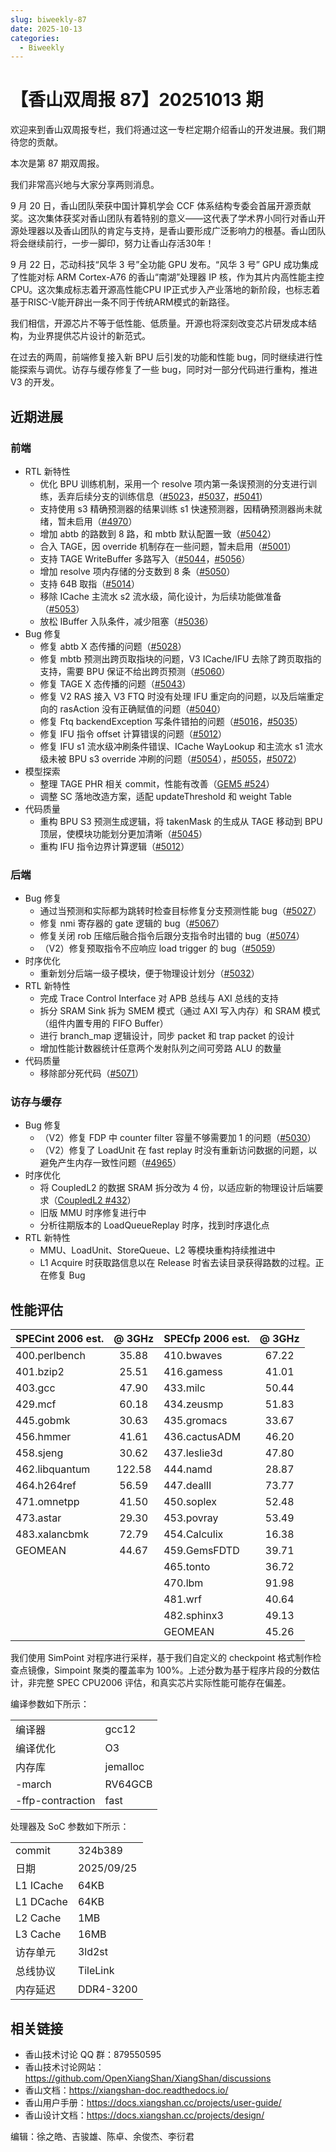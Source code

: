 ```yaml
---
slug: biweekly-87
date: 2025-10-13
categories:
  - Biweekly
---
```


# 【香山双周报 87】20251013 期

欢迎来到香山双周报专栏，我们将通过这一专栏定期介绍香山的开发进展。我们期待您的贡献。

本次是第 87 期双周报。

我们非常高兴地与大家分享两则消息。

9 月 20 日，香山团队荣获中国计算机学会 CCF 体系结构专委会首届开源贡献奖。这次集体获奖对香山团队有着特别的意义——这代表了学术界小同行对香山开源处理器以及香山团队的肯定与支持，是香山要形成广泛影响力的根基。香山团队将会继续前行，一步一脚印，努力让香山存活30年！

9 月 22 日，芯动科技“风华 3 号”全功能 GPU 发布。“风华 3 号” GPU 成功集成了性能对标 ARM Cortex-A76 的香山“南湖”处理器 IP 核，作为其片内高性能主控 CPU。这次集成标志着开源高性能CPU IP正式步入产业落地的新阶段，也标志着基于RISC-V能开辟出一条不同于传统ARM模式的新路径。

我们相信，开源芯片不等于低性能、低质量。开源也将深刻改变芯片研发成本结构，为业界提供芯片设计的新范式。

在过去的两周，前端修复接入新 BPU 后引发的功能和性能 bug，同时继续进行性能探索与调优。访存与缓存修复了一些 bug，同时对一部分代码进行重构，推进 V3 的开发。

<!-- more -->

## 近期进展

### 前端

- RTL 新特性
  - 优化 BPU 训练机制，采用一个 resolve 项内第一条误预测的分支进行训练，丢弃后续分支的训练信息（[#5023](https://github.com/OpenXiangShan/XiangShan/pull/5023)，[#5037](https://github.com/OpenXiangShan/XiangShan/pull/5037)，[#5041](https://github.com/OpenXiangShan/XiangShan/pull/5041)）
  - 支持使用 s3 精确预测器的结果训练 s1 快速预测器，因精确预测器尚未就绪，暂未启用（[#4970](https://github.com/OpenXiangShan/XiangShan/pull/4970)）
  - 增加 abtb 的路数到 8 路，和 mbtb 默认配置一致（[#5042](https://github.com/OpenXiangShan/XiangShan/pull/5042)）
  - 合入 TAGE，因 override 机制存在一些问题，暂未启用（[#5001](https://github.com/OpenXiangShan/XiangShan/pull/5001)）
  - 支持 TAGE WriteBuffer 多路写入（[#5044](https://github.com/OpenXiangShan/XiangShan/pull/5044)，[#5056](https://github.com/OpenXiangShan/XiangShan/pull/5056)）
  - 增加 resolve 项内存储的分支数到 8 条（[#5050](https://github.com/OpenXiangShan/XiangShan/pull/5050)）
  - 支持 64B 取指（[#5014](https://github.com/OpenXiangShan/XiangShan/pull/5014)）
  - 移除 ICache 主流水 s2 流水级，简化设计，为后续功能做准备（[#5053](https://github.com/OpenXiangShan/XiangShan/pull/5053)）
  - 放松 IBuffer 入队条件，减少阻塞（[#5036](https://github.com/OpenXiangShan/XiangShan/pull/5036)）
- Bug 修复
  - 修复 abtb X 态传播的问题（[#5028](https://github.com/OpenXiangShan/XiangShan/pull/5028)）
  - 修复 mbtb 预测出跨页取指块的问题，V3 ICache/IFU 去除了跨页取指的支持，需要 BPU 保证不给出跨页预测（[#5060](https://github.com/OpenXiangShan/XiangShan/pull/5060)）
  - 修复 TAGE X 态传播的问题（[#5043](https://github.com/OpenXiangShan/XiangShan/pull/5043)）
  - 修复 V2 RAS 接入 V3 FTQ 时没有处理 IFU 重定向的问题，以及后端重定向的 rasAction 没有正确赋值的问题（[#5040](https://github.com/OpenXiangShan/XiangShan/pull/5040)）
  - 修复 Ftq backendException 写条件错拍的问题（[#5016](https://github.com/OpenXiangShan/XiangShan/pull/5016)，[#5035](https://github.com/OpenXiangShan/XiangShan/pull/5035)）
  - 修复 IFU 指令 offset 计算错误的问题（[#5012](https://github.com/OpenXiangShan/XiangShan/pull/5012)）
  - 修复 IFU s1 流水级冲刷条件错误、ICache WayLookup 和主流水 s1 流水级未被 BPU s3 override 冲刷的问题（[#5054](https://github.com/OpenXiangShan/XiangShan/pull/5054)），[#5055](https://github.com/OpenXiangShan/XiangShan/pull/5055)，[#5072](https://github.com/OpenXiangShan/XiangShan/pull/5072)）
- 模型探索
  - 整理 TAGE PHR 相关 commit，性能有改善（[GEM5 #524](https://github.com/OpenXiangShan/GEM5/pull/524)）
  - 调整 SC 落地改造方案，适配 updateThreshold 和 weight Table
- 代码质量
  - 重构 BPU S3 预测生成逻辑，将 takenMask 的生成从 TAGE 移动到 BPU 顶层，使模块功能划分更加清晰（[#5045](https://github.com/OpenXiangShan/XiangShan/pull/5045)）
  - 重构 IFU 指令边界计算逻辑（[#5012](https://github.com/OpenXiangShan/XiangShan/pull/5012)）

### 后端

- Bug 修复
  - 通过当预测和实际都为跳转时检查目标修复分支预测性能 bug（[#5027](https://github.com/OpenXiangShan/XiangShan/pull/5027)）
  - 修复 nmi 寄存器的 gate 逻辑的 bug（[#5067](https://github.com/OpenXiangShan/XiangShan/pull/5067)）
  - 修复关闭 rob 压缩后融合指令后跟分支指令时出错的 bug（[#5074](https://github.com/OpenXiangShan/XiangShan/pull/5074)）
  - （V2）修复预取指令不应响应 load trigger 的 bug（[#5059](https://github.com/OpenXiangShan/XiangShan/pull/5059)）
- 时序优化
  - 重新划分后端一级子模块，便于物理设计划分（[#5032](https://github.com/OpenXiangShan/XiangShan/pull/5032)）
- RTL 新特性
  - 完成 Trace Control Interface 对 APB 总线与 AXI 总线的支持
  - 拆分 SRAM Sink 拆为 SMEM 模式（通过 AXI 写入内存）和 SRAM 模式（组件内置专用的 FIFO Buffer）
  - 进行 branch_map 逻辑设计，同步 packet 和 trap packet 的设计
  - 增加性能计数器统计任意两个发射队列之间可旁路 ALU 的数量
- 代码质量
  - 移除部分死代码（[#5071](https://github.com/OpenXiangShan/XiangShan/pull/5071)）

### 访存与缓存

- Bug 修复
  - （V2）修复 FDP 中 counter filter 容量不够需要加 1 的问题（[#5030](https://github.com/OpenXiangShan/XiangShan/pull/5030)）
  - （V2）修复了 LoadUnit 在 fast replay 时没有重新访问数据的问题，以避免产生内存一致性问题（[#4965](https://github.com/OpenXiangShan/XiangShan/pull/4965)）
- 时序优化
  - 将 CoupledL2 的数据 SRAM 拆分改为 4 份，以适应新的物理设计后端要求（[CoupledL2 #432](https://github.com/OpenXiangShan/CoupledL2/pull/432)）
  - 旧版 MMU 时序修复进行中
  - 分析往期版本的 LoadQueueReplay 时序，找到时序退化点
- RTL 新特性
  - MMU、LoadUnit、StoreQueue、L2 等模块重构持续推进中
  - L1 Acquire 时获取路信息以在 Release 时省去读目录获得路数的过程。正在修复 Bug

## 性能评估

| SPECint 2006 est. | @ 3GHz | SPECfp 2006 est. | @ 3GHz |
| :---------------- | :----: | :--------------- | :----: |
| 400.perlbench     | 35.88  | 410.bwaves       | 67.22  |
| 401.bzip2         | 25.51  | 416.gamess       | 41.01  |
| 403.gcc           | 47.90  | 433.milc         | 50.44  |
| 429.mcf           | 60.18  | 434.zeusmp       | 51.83  |
| 445.gobmk         | 30.63  | 435.gromacs      | 33.67  |
| 456.hmmer         | 41.61  | 436.cactusADM    | 46.20  |
| 458.sjeng         | 30.62  | 437.leslie3d     | 47.80  |
| 462.libquantum    | 122.58 | 444.namd         | 28.87  |
| 464.h264ref       | 56.59  | 447.dealII       | 73.77  |
| 471.omnetpp       | 41.50  | 450.soplex       | 52.48  |
| 473.astar         | 29.30  | 453.povray       | 53.49  |
| 483.xalancbmk     | 72.79  | 454.Calculix     | 16.38  |
| GEOMEAN           | 44.67  | 459.GemsFDTD     | 39.71  |
|                   |        | 465.tonto        | 36.72  |
|                   |        | 470.lbm          | 91.98  |
|                   |        | 481.wrf          | 40.64  |
|                   |        | 482.sphinx3      | 49.13  |
|                   |        | GEOMEAN          | 45.26  |

我们使用 SimPoint 对程序进行采样，基于我们自定义的 checkpoint 格式制作检查点镜像，Simpoint 聚类的覆盖率为 100%。上述分数为基于程序片段的分数估计，非完整 SPEC CPU2006 评估，和真实芯片实际性能可能存在偏差。

编译参数如下所示：

|                  |          |
| ---------------- | -------- |
| 编译器           | gcc12    |
| 编译优化         | O3       |
| 内存库           | jemalloc |
| -march           | RV64GCB  |
| -ffp-contraction | fast     |

处理器及 SoC 参数如下所示：

|           |            |
| --------- | ---------- |
| commit    | 324b389    |
| 日期      | 2025/09/25 |
| L1 ICache | 64KB       |
| L1 DCache | 64KB       |
| L2 Cache  | 1MB        |
| L3 Cache  | 16MB       |
| 访存单元  | 3ld2st     |
| 总线协议  | TileLink   |
| 内存延迟  | DDR4-3200  |

## 相关链接

- 香山技术讨论 QQ 群：879550595
- 香山技术讨论网站：<https://github.com/OpenXiangShan/XiangShan/discussions>
- 香山文档：<https://xiangshan-doc.readthedocs.io/>
- 香山用户手册：<https://docs.xiangshan.cc/projects/user-guide/>
- 香山设计文档：<https://docs.xiangshan.cc/projects/design/>

编辑：徐之皓、吉骏雄、陈卓、余俊杰、李衍君

